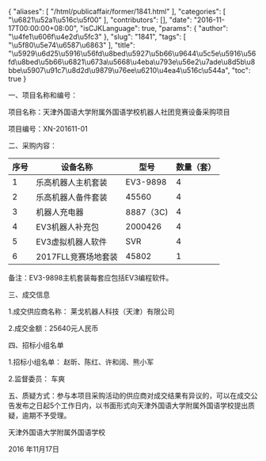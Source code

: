 {
    "aliases": [
        "/html/publicaffair/former/1841.html"
    ],
    "categories": [
        "\u6821\u52a1\u516c\u5f00"
    ],
    "contributors": [],
    "date": "2016-11-17T00:00:00+08:00",
    "isCJKLanguage": true,
    "params": {
        "author": "\u4fe1\u606f\u4e2d\u5fc3"
    },
    "slug": "1841",
    "tags": [
        "\u5f80\u5e74\u6587\u6863"
    ],
    "title": "\u5929\u6d25\u5916\u56fd\u8bed\u5927\u5b66\u9644\u5c5e\u5916\u56fd\u8bed\u5b66\u6821\u673a\u5668\u4eba\u793e\u56e2\u7ade\u8d5b\u8bbe\u5907\u91c7\u8d2d\u9879\u76ee\u6210\u4ea4\u516c\u544a",
    "toc": true
}

一、项目名称和编号：




项目名称：天津外国语大学附属外国语学校机器人社团竞赛设备采购项目




项目编号：XN-201611-01




二、采购内容：






| 序号 | 设备名称 | 型号 | 数量（套） |
| --- | --- | --- | --- |
| 1 | 乐高机器人主机套装 | EV3-9898 | 4 |
| 2 | 乐高机器人备件套装 | 45560 | 4 |
| 3 | 机器人充电器 | 8887（3C) | 4 |
| 4 | EV3机器人补充包 | 2000426 | 4 |
| 5 | EV3虚拟机器人软件 | SVR | 4 |
| 6 | 2017FLL竞赛场地套装 | 45802 | 1 |




备注：EV3-9898主机套装每套应包括EV3编程软件。




三、成交信息




1.成交供应商名称： 莱戈机器人科技（天津）有限公司




2.成交金额：25640元人民币




四、招标小组名单




1.招标小组名单： 赵昕、陈红、许和阔、熊小军




2.监督委员： 车爽




五、质疑方式：参与本项目采购活动的供应商对成交结果有异议的，可以在成交公告发布之日起5个工作日内，以书面形式向天津外国语大学附属外国语学校提出质疑，逾期不予受理。




天津外国语大学附属外国语学校




2016 年11月17日


